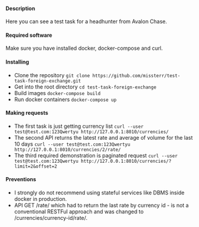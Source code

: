 #### Description
Here you can see a test task for a headhunter from Avalon Chase.

#### Required software
Make sure you have installed docker, docker-compose and curl.

#### Installing
- Clone the repository
`git clone https://github.com/missterr/test-task-foreign-exchange.git`
- Get into the root directory
`cd test-task-foreign-exchange`
- Build images
`docker-compose build`
- Run docker containers
`docker-compose up`

#### Making requests
- The first task is just getting currency list
`curl --user test@test.com:123Qwertyu http://127.0.0.1:8010/currencies/`
- The second API returns the latest rate and average of volume for the last 10 days
`curl --user test@test.com:123Qwertyu http://127.0.0.1:8010/currencies/2/rate/`
- The third required demonstration is paginated request
`curl --user test@test.com:123Qwertyu http://127.0.0.1:8010/currencies/?limit=2&offset=2`

#### Preventions
- I strongly do not recommend using stateful services like DBMS inside docker in production.
- API GET /rate/ which had to return the last rate by currency id - is not a conventional RESTFul approach and was changed to /currencies/currency-id/rate/.